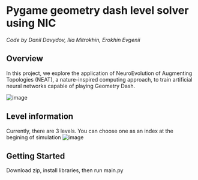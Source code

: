 # Pygame geometry dash level solver using NIC
 
_Code by Danil Davydov, Ilia Mitrokhin, Erokhin Evgenii_


## Overview
In this project, we explore the application of NeuroEvolution of Augmenting Topologies (NEAT), 
a nature-inspired computing approach, to train artificial neural networks capable of playing Geometry Dash.


![image](https://github.com/TanellD/NIC_gd_using_neat/assets/66463564/038379e0-8daa-412d-a11f-7f2bd17551a3)



## Level information
Currently, there are 3 levels. You can choose one as an index at the begining of simulation
![image](https://github.com/TanellD/NIC_gd_using_neat/assets/66463564/a937a05e-ecd4-40a4-9b0f-bf00e889508c)



## Getting Started

Download zip, install libraries, then run main.py
